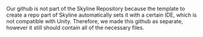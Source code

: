 Our github is not part of the Skyline Repository because the template to create a repo part of Skyline automatically sets it with a certain IDE, which is not compatible with Unity. Therefore, we made this github as separate, however it still should contain all of the necessary files. 
